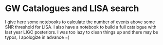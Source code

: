 # GW Catalogues and LISA search
I give here some notebooks to calculate the number of events above some SNR threshold for LISA. I also have a notebook to build a full catalogue with last year LIGO posteriors. I was too lazy to clean things up and there may be typos, I apologize in advance =) 
